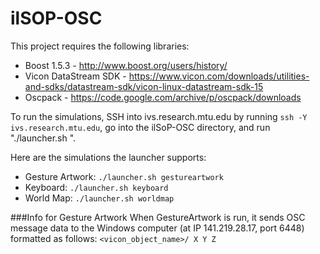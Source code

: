 # ilSOP-OSC
This project requires the following libraries:

  * Boost 1.5.3 - http://www.boost.org/users/history/
  * Vicon DataStream SDK - https://www.vicon.com/downloads/utilities-and-sdks/datastream-sdk/vicon-linux-datastream-sdk-15
  * Oscpack - https://code.google.com/archive/p/oscpack/downloads

To run the simulations, SSH into ivs.research.mtu.edu by running `ssh -Y ivs.research.mtu.edu`, go into the ilSoP-OSC directory, and run "./launcher.sh <name>".

Here are the simulations the launcher supports:
  - Gesture Artwork: `./launcher.sh gestureartwork`
  - Keyboard: `./launcher.sh keyboard`
  - World Map: `./launcher.sh worldmap`

###Info for Gesture Artwork
When GestureArtwork is run, it sends OSC message data to the Windows computer (at IP 141.219.28.17, port 6448) formatted as follows:
`<vicon_object_name>/ X Y Z`


